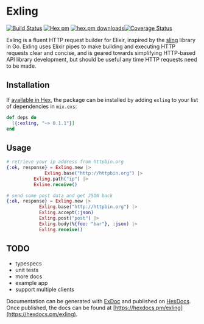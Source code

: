 # Exling

[![Build Status](https://travis-ci.org/joshrotenberg/exling.svg?branch=master)](https://travis-ci.org/joshrotenberg/exling) [![Hex pm](http://img.shields.io/hexpm/v/exling.svg?style=flat)](https://hex.pm/packages/exling) [![hex.pm downloads](https://img.shields.io/hexpm/dt/exling.svg?style=flat)](https://hex.pm/packages/exling)[![Coverage Status](https://coveralls.io/repos/github/joshrotenberg/exling/badge.svg?branch=master)](https://coveralls.io/github/joshrotenberg/exling?branch=master)

Exling is a fluent HTTP request builder for Elixir, inspired by the
[sling](https://github.com/dghubble/sling) library in Go. Exling uses Elixir
pipes to make building and executing HTTP requests clear and concise, and is
geared towards simplifying HTTP-based API library development, but should be
useful any time HTTP requests need to be made.

## Installation

If [available in Hex](https://hex.pm/docs/publish), the package can be installed
by adding `exling` to your list of dependencies in `mix.exs`:

```elixir
def deps do
  [{:exling, "~> 0.1.1"}]
end
```

## Usage

```elixir
# retrieve your ip address from httpbin.org
{:ok, response} = Exling.new |>
	          Exling.base("http://httpbin.org") |>
		  Exling.path("ip") |>
		  Exline.receive()

# send some post data and get JSON back
{:ok, response} = Exling.new |>
		    Exling.base("http://httpbin.org") |>
		    Exling.accept(:json)
		    Exling.post("post") |>
		    Exling.body(%{foo: "bar"}, :json) |>
		    Exling.receive()

```
## TODO

* typespecs
* unit tests
* more docs
* example app
* support multiple clients

Documentation can be generated with [ExDoc](https://github.com/elixir-lang/ex_doc)
and published on [HexDocs](https://hexdocs.pm). Once published, the docs can
be found at [https://hexdocs.pm/exling](https://hexdocs.pm/exling).

